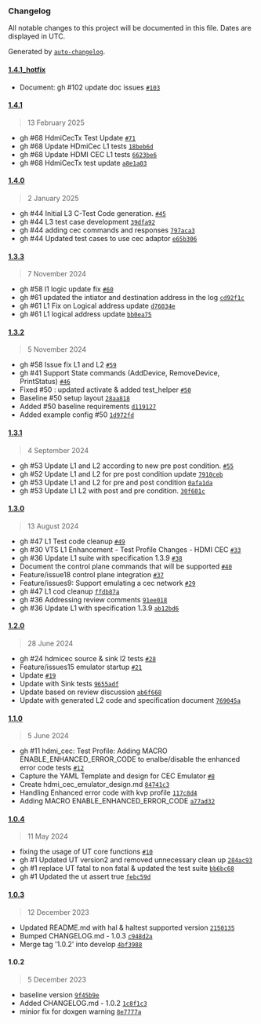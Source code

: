### Changelog

All notable changes to this project will be documented in this file. Dates are displayed in UTC.

Generated by [`auto-changelog`](https://github.com/CookPete/auto-changelog).

#### [1.4.1_hotfix](https://github.com/rdkcentral/rdk-halif-test-hdmi_cec/compare/1.4.1...1.4.1_hotfix)

- Document: gh #102 update doc issues [`#103`](https://github.com/rdkcentral/rdk-halif-test-hdmi_cec/pull/103)

#### [1.4.1](https://github.com/rdkcentral/rdk-halif-test-hdmi_cec/compare/1.4.0...1.4.1)

> 13 February 2025

- gh #68 HdmiCecTx Test Update [`#71`](https://github.com/rdkcentral/rdk-halif-test-hdmi_cec/pull/71)
- gh #68 Update HDmiCec L1 tests [`18beb6d`](https://github.com/rdkcentral/rdk-halif-test-hdmi_cec/commit/18beb6d84ecf3164d05ca836602d464df4dc87ae)
- gh #68 Update HDMI CEC L1 tests [`6623be6`](https://github.com/rdkcentral/rdk-halif-test-hdmi_cec/commit/6623be6abdca34fe037b45a6f30c2215528647a1)
- gh #68 HdmiCecTx test update [`a8e1a03`](https://github.com/rdkcentral/rdk-halif-test-hdmi_cec/commit/a8e1a036c660db52d7301fc079124258bb98a34f)

#### [1.4.0](https://github.com/rdkcentral/rdk-halif-test-hdmi_cec/compare/1.3.3...1.4.0)

> 2 January 2025

- gh #44 Initial L3 C-Test Code generation. [`#45`](https://github.com/rdkcentral/rdk-halif-test-hdmi_cec/pull/45)
- gh #44 L3 test case development [`39dfa92`](https://github.com/rdkcentral/rdk-halif-test-hdmi_cec/commit/39dfa92ff6df159dbcf63b0464860a6a9d84aec9)
- gh #44 adding cec commands and responses [`797aca3`](https://github.com/rdkcentral/rdk-halif-test-hdmi_cec/commit/797aca3ec9a3c3eb75e1f24ab0e3b5467ec5d2a4)
- gh #44 Updated test cases to use cec adaptor [`e65b306`](https://github.com/rdkcentral/rdk-halif-test-hdmi_cec/commit/e65b3067948f37eadba963b0d1648a23c0e111e8)

#### [1.3.3](https://github.com/rdkcentral/rdk-halif-test-hdmi_cec/compare/1.3.2...1.3.3)

> 7 November 2024

-  gh #58 l1 logic update fix [`#60`](https://github.com/rdkcentral/rdk-halif-test-hdmi_cec/pull/60)
- gh #61 updated the intiator and destination address in the log [`cd92f1c`](https://github.com/rdkcentral/rdk-halif-test-hdmi_cec/commit/cd92f1c6ada5fc910cd677eb4c1c6434276cb499)
- gh #61 L1 Fix on Logical address update [`d76034e`](https://github.com/rdkcentral/rdk-halif-test-hdmi_cec/commit/d76034e5544aae17044c6bf8e656f8b6370049d9)
- gh #61 L1 logical address update [`bb0ea75`](https://github.com/rdkcentral/rdk-halif-test-hdmi_cec/commit/bb0ea759110754f1750b45b09f4b35a4373dddf1)

#### [1.3.2](https://github.com/rdkcentral/rdk-halif-test-hdmi_cec/compare/1.3.1...1.3.2)

> 5 November 2024

- gh #58 Issue fix L1 and L2 [`#59`](https://github.com/rdkcentral/rdk-halif-test-hdmi_cec/pull/59)
- gh #41 Support State commands (AddDevice, RemoveDevice, PrintStatus) [`#46`](https://github.com/rdkcentral/rdk-halif-test-hdmi_cec/pull/46)
- Fixed #50 : updated activate & added test_helper [`#50`](https://github.com/rdkcentral/rdk-halif-test-hdmi_cec/issues/50)
- Baseline #50 setup layout [`28aa818`](https://github.com/rdkcentral/rdk-halif-test-hdmi_cec/commit/28aa81895584442561f43c522aceb87c3705d742)
- Added #50 baseline requirements [`d119127`](https://github.com/rdkcentral/rdk-halif-test-hdmi_cec/commit/d1191279836d457aee4aa56f51b05c8ce076f1e9)
- Added example config #50 [`1d972fd`](https://github.com/rdkcentral/rdk-halif-test-hdmi_cec/commit/1d972fd0121f71f4d30eadcc94dff8bb53be9f10)

#### [1.3.1](https://github.com/rdkcentral/rdk-halif-test-hdmi_cec/compare/1.3.0...1.3.1)

> 4 September 2024

- gh #53 Update L1 and L2 according to new pre post condition. [`#55`](https://github.com/rdkcentral/rdk-halif-test-hdmi_cec/pull/55)
- gh #52 Update L1 and L2 for pre post condition update [`7910ceb`](https://github.com/rdkcentral/rdk-halif-test-hdmi_cec/commit/7910ceb8bc40e60eb866311f8f1cb5d1d247d79c)
- gh #53 Update L1 and L2 for pre and post condition [`0afa1da`](https://github.com/rdkcentral/rdk-halif-test-hdmi_cec/commit/0afa1daea5e3eb17bf7ada3f7f961b3d261e5317)
- gh #53 Update L1 L2 with post and pre condition. [`30f601c`](https://github.com/rdkcentral/rdk-halif-test-hdmi_cec/commit/30f601c2bb37b7e572b9a54b3273c3b121526ddf)

#### [1.3.0](https://github.com/rdkcentral/rdk-halif-test-hdmi_cec/compare/1.2.0...1.3.0)

> 13 August 2024

- gh #47 L1 Test code cleanup [`#49`](https://github.com/rdkcentral/rdk-halif-test-hdmi_cec/pull/49)
- gh #30 VTS L1 Enhancement - Test Profile Changes - HDMI CEC [`#33`](https://github.com/rdkcentral/rdk-halif-test-hdmi_cec/pull/33)
- gh #36 Update L1 suite with specification 1.3.9 [`#38`](https://github.com/rdkcentral/rdk-halif-test-hdmi_cec/pull/38)
- Document the control plane commands that will be supported [`#40`](https://github.com/rdkcentral/rdk-halif-test-hdmi_cec/pull/40)
- Feature/issue18 control plane integration [`#37`](https://github.com/rdkcentral/rdk-halif-test-hdmi_cec/pull/37)
- Feature/issues9: Support emulating a cec network [`#29`](https://github.com/rdkcentral/rdk-halif-test-hdmi_cec/pull/29)
- gh #47 L1 cod cleanup [`ffdb87a`](https://github.com/rdkcentral/rdk-halif-test-hdmi_cec/commit/ffdb87a75d80234f1fcf9b6ee8acd28f63d3cf7a)
- gh #36 Addressing review comments [`91ee018`](https://github.com/rdkcentral/rdk-halif-test-hdmi_cec/commit/91ee018bc984aded39eb067f01801555708b3c68)
- gh #36 Update L1 with specification 1.3.9 [`ab12bd6`](https://github.com/rdkcentral/rdk-halif-test-hdmi_cec/commit/ab12bd63f52260eedc8dbc9f5f6d7f0c7a5f1ac8)

#### [1.2.0](https://github.com/rdkcentral/rdk-halif-test-hdmi_cec/compare/1.1.0...1.2.0)

> 28 June 2024

- gh #24 hdmicec source & sink l2 tests  [`#28`](https://github.com/rdkcentral/rdk-halif-test-hdmi_cec/pull/28)
- Feature/issues15 emulator startup [`#21`](https://github.com/rdkcentral/rdk-halif-test-hdmi_cec/pull/21)
- Update [`#19`](https://github.com/rdkcentral/rdk-halif-test-hdmi_cec/pull/19)
- Update with Sink tests [`9655adf`](https://github.com/rdkcentral/rdk-halif-test-hdmi_cec/commit/9655adfc5e492fdeff797b7f0dad0bdd1ad28d91)
- Update based on review discussion [`ab6f668`](https://github.com/rdkcentral/rdk-halif-test-hdmi_cec/commit/ab6f66870bbb3c5fea99a8c429ca74b37ace6b95)
- Update with generated L2 code and specification document [`769045a`](https://github.com/rdkcentral/rdk-halif-test-hdmi_cec/commit/769045a5b17736013d7950f6a4fa746b1e676433)

#### [1.1.0](https://github.com/rdkcentral/rdk-halif-test-hdmi_cec/compare/1.0.4...1.1.0)

> 5 June 2024

- gh #11 hdmi_cec: Test Profile: Adding MACRO ENABLE_ENHANCED_ERROR_CODE to enalbe/disable the enhanced error code tests [`#12`](https://github.com/rdkcentral/rdk-halif-test-hdmi_cec/pull/12)
- Capture the YAML Template and design for CEC Emulator [`#8`](https://github.com/rdkcentral/rdk-halif-test-hdmi_cec/pull/8)
- Create hdmi_cec_emulator_design.md [`84741c3`](https://github.com/rdkcentral/rdk-halif-test-hdmi_cec/commit/84741c312dfc3b9ff96ec79ad1a93e2fd1e2565a)
- Handling Enhanced error code with kvp profile [`117c8d4`](https://github.com/rdkcentral/rdk-halif-test-hdmi_cec/commit/117c8d40d14b9a63f188cc894e2f192e40253ed6)
- Adding MACRO ENABLE_ENHANCED_ERROR_CODE [`a77ad32`](https://github.com/rdkcentral/rdk-halif-test-hdmi_cec/commit/a77ad32447a7dbc07cfcd8e8b5b1be9906afcf42)

#### [1.0.4](https://github.com/rdkcentral/rdk-halif-test-hdmi_cec/compare/1.0.3...1.0.4)

> 11 May 2024

- fixing the usage of UT core functions  [`#10`](https://github.com/rdkcentral/rdk-halif-test-hdmi_cec/pull/10)
- gh #1 Updated UT version2 and removed unnecessary clean up [`284ac93`](https://github.com/rdkcentral/rdk-halif-test-hdmi_cec/commit/284ac9356a676fbd78e9e2702530830e06f4dca4)
- gh #1 replace UT fatal to non fatal & updated the test suite [`bb6bc68`](https://github.com/rdkcentral/rdk-halif-test-hdmi_cec/commit/bb6bc687212201d78ae17f1322f211eaef64143b)
- gh #1 Updated the ut assert true [`febc59d`](https://github.com/rdkcentral/rdk-halif-test-hdmi_cec/commit/febc59d7666944d5bf6593c7c8b98ecc4923c84e)

#### [1.0.3](https://github.com/rdkcentral/rdk-halif-test-hdmi_cec/compare/1.0.2...1.0.3)

> 12 December 2023

- Updated README.md with hal & haltest supported version [`2150135`](https://github.com/rdkcentral/rdk-halif-test-hdmi_cec/commit/21501351ac954661d0e719b0fd21f386516244ea)
- Bumped CHANGELOG.md - 1.0.3 [`c948d2a`](https://github.com/rdkcentral/rdk-halif-test-hdmi_cec/commit/c948d2ada95437fa27602d96b60b2150cbf3c5f0)
- Merge tag '1.0.2' into develop [`4bf3988`](https://github.com/rdkcentral/rdk-halif-test-hdmi_cec/commit/4bf3988b05c3a36b3967a1aa4968ad99e76fdb45)

#### 1.0.2

> 5 December 2023

- baseline version [`9f45b9e`](https://github.com/rdkcentral/rdk-halif-test-hdmi_cec/commit/9f45b9ea126052ff58451cc4081e6aa736abfd10)
- Added CHANGELOG.md - 1.0.2 [`1c8f1c3`](https://github.com/rdkcentral/rdk-halif-test-hdmi_cec/commit/1c8f1c3e09fe4a81ef771ef4e95cf7e28a4e7abe)
- minior fix for doxgen warning [`8e7777a`](https://github.com/rdkcentral/rdk-halif-test-hdmi_cec/commit/8e7777a9d7ea8bfcfb57e4a8b2389ae7882b1333)
